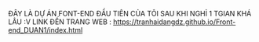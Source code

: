 ĐÂY LÀ DỰ ÁN FONT-END ĐẦU TIÊN CỦA TÔI SAU KHI NGHỈ 1 TGIAN KHÁ LÂU :V
LINK ĐẾN TRANG WEB : https://tranhaidangdz.github.io/Front-end_DUAN1/index.html

